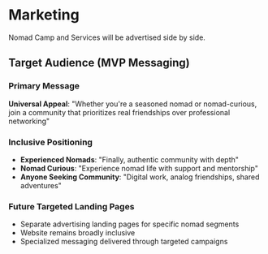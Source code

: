 # Marketing

Nomad Camp and Services will be advertised side by side.

## Target Audience (MVP Messaging)

### Primary Message
**Universal Appeal**: "Whether you're a seasoned nomad or nomad-curious, join a community that prioritizes real friendships over professional networking"

### Inclusive Positioning
- **Experienced Nomads**: "Finally, authentic community with depth"
- **Nomad Curious**: "Experience nomad life with support and mentorship"  
- **Anyone Seeking Community**: "Digital work, analog friendships, shared adventures"

### Future Targeted Landing Pages
- Separate advertising landing pages for specific nomad segments
- Website remains broadly inclusive
- Specialized messaging delivered through targeted campaigns
